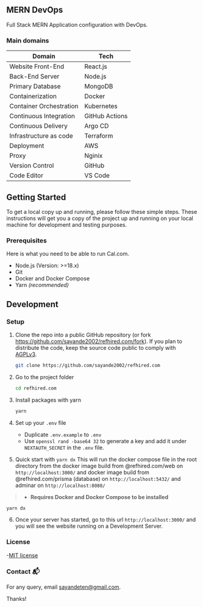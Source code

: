 ## MERN DevOps

Full Stack MERN Application configuration with DevOps.

### Main domains

| Domain                  | Tech           |
| ----------------------- | -------------- |
| Website Front-End       | React.js       |
| Back-End Server         | Node.js        |
| Primary Database        | MongoDB        |
| Containerization        | Docker         |
| Container Orchestration | Kubernetes     |
| Continuous Integration  | GitHub Actions |
| Continuous Delivery     | Argo CD        |
| Infrastructure as code  | Terraform      |
| Deployment              | AWS            |
| Proxy                   | Nginix         |
| Version Control         | GitHub         |
| Code Editor             | VS Code        |

<!-- ## Features

1. Job referrals to top companies
2. Manage referrals requests
3. Easy apply to jobs referrals
4. Desktop App
5. Mobile App -->

## Getting Started

To get a local copy up and running, please follow these simple steps.
These instructions will get you a copy of the project up and running on your local machine for development and testing purposes.

### Prerequisites

Here is what you need to be able to run Cal.com.

- Node.js (Version: >=18.x)
- Git
- Docker and Docker Compose
- Yarn _(recommended)_

## Development

### Setup

1. Clone the repo into a public GitHub repository (or fork <https://github.com/sayande2002/refhired.com/fork>). If you plan to distribute the code, keep the source code public to comply with [AGPLv3](https://github.com/sayande2002/refhired.com/blob/main/LICENSE).

   ```sh
   git clone https://github.com/sayande2002/refhired.com
   ```

2. Go to the project folder

   ```sh
   cd refhired.com
   ```

3. Install packages with yarn

   ```sh
   yarn
   ```

4. Set up your `.env` file

   - Duplicate `.env.example` to `.env`
   - Use `openssl rand -base64 32` to generate a key and add it under `NEXTAUTH_SECRET` in the `.env` file.

5. Quick start with `yarn dx`
   This will run the docker compose file in the root directory from the docker image build from @refhired.com/web on `http://localhost:3000/` and docker image build from @refhired.com/prisma (database) on `http://localhost:5432/` and adminar on `http://localhost:8080/`

> - **Requires Docker and Docker Compose to be installed**

```sh
yarn dx
```

6. Once your server has started, go to this url `http://localhost:3000/` and you will see the website running on a Development Server.

### License

-[MIT license](LICENSE)

### Contact 📬

For any query, email <sayandeten@gmail.com>.

Thanks!
